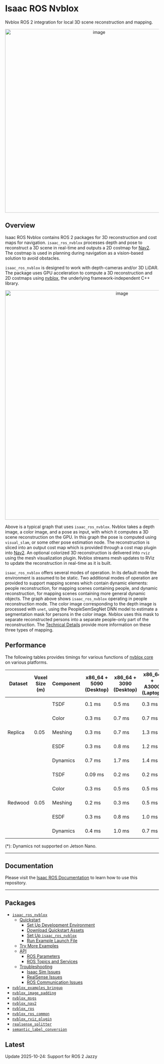 # Isaac ROS Nvblox

Nvblox ROS 2 integration for local 3D scene reconstruction and mapping.

<div align="center"><a class="reference internal image-reference" href="https://media.githubusercontent.com/media/NVIDIA-ISAAC-ROS/.github/release-4.0/resources/isaac_ros_docs/repositories_and_packages/isaac_ros_nvblox/isaac_sim_nvblox_humans.gif/"><img alt="image" src="https://media.githubusercontent.com/media/NVIDIA-ISAAC-ROS/.github/release-4.0/resources/isaac_ros_docs/repositories_and_packages/isaac_ros_nvblox/isaac_sim_nvblox_humans.gif/" width="600px"/></a></div>

## Overview

Isaac ROS Nvblox contains ROS 2 packages for 3D reconstruction and cost
maps for navigation. `isaac_ros_nvblox` processes depth and pose to
reconstruct a 3D scene in real-time and outputs a 2D costmap for
[Nav2](https://github.com/ros-navigation/navigation2). The costmap is
used in planning during navigation as a vision-based solution to avoid
obstacles.

`isaac_ros_nvblox` is designed to work with depth-cameras and/or 3D LiDAR.
The package uses GPU acceleration to compute a 3D reconstruction and 2D costmaps using
[nvblox](https://github.com/nvidia-isaac/nvblox), the underlying
framework-independent C++ library.

<div align="center"><a class="reference internal image-reference" href="https://media.githubusercontent.com/media/NVIDIA-ISAAC-ROS/.github/release-4.0/resources/isaac_ros_docs/repositories_and_packages/isaac_ros_nvblox/isaac_ros_nvblox_nodegraph.png/"><img alt="image" src="https://media.githubusercontent.com/media/NVIDIA-ISAAC-ROS/.github/release-4.0/resources/isaac_ros_docs/repositories_and_packages/isaac_ros_nvblox/isaac_ros_nvblox_nodegraph.png/" width="750px"/></a></div>

Above is a typical graph that uses `isaac_ros_nvblox`.
Nvblox takes a depth image, a color image, and a pose as input, with
which it computes a 3D scene reconstruction on the GPU. In this graph
the pose is computed using `visual_slam`, or some other pose estimation
node. The reconstruction
is sliced into an output cost map which is provided through a cost map plugin
into [Nav2](https://github.com/ros-navigation/navigation2).
An optional colorized 3D reconstruction is delivered into `rviz`
using the mesh visualization plugin. Nvblox streams mesh updates
to RViz to update the reconstruction in real-time as it is built.

`isaac_ros_nvblox` offers several modes of operation. In its default mode
the environment is assumed to be static. Two additional modes of operation are provided
to support mapping scenes which contain dynamic elements: people reconstruction, for
mapping scenes containing people, and dynamic reconstruction, for mapping
scenes containing more general dynamic objects.
The graph above shows `isaac_ros_nvblox` operating in people reconstruction
mode. The color image corresponding to the depth image is processed with `unet`, using
the PeopleSemSegNet DNN model to estimate a segmentation mask for
persons in the color image. Nvblox uses this mask to separate reconstructed persons into a
separate people-only part of the reconstruction. The [Technical Details](https://nvidia-isaac-ros.github.io/concepts/scene_reconstruction/nvblox/technical_details.html)
provide more information on these three types of mapping.

## Performance

The following tables provides timings for various functions of
[nvblox core](https://github.com/nvidia-isaac/nvblox) on various platforms.

<table class="docutils align-default">
    <thead>
        <tr class="row-odd">
            <th class="head">Dataset</th>
            <th class="head">Voxel Size (m)</th>
            <th class="head">Component</th>
            <th class="head">x86_64 + 5090 (Desktop)</th>
            <th class="head">x86_64 + 3090 (Desktop)</th>
            <th class="head">x86_64 + A3000 (Laptop)</th>
            <th class="head">AGX Thor</th>
            <th class="head">AGX Orin</th>
            <th class="head">Orin Nano</th>
        </tr>
    </thead>
    <tbody>
        <tr class="row-even">
            <td rowspan="5">Replica</td>
            <td rowspan="5">0.05</td>
            <td>TSDF</td> <!-- tsdf/integrate -->
            <td>0.1 ms</td>
            <td>0.5 ms</td>
            <td>0.3 ms</td>
            <td>0.4 ms</td>
            <td>0.8 ms</td>
            <td>2.1 ms</td>
        </tr>
        <tr class="row-odd">
            <td>Color</td> <!-- color/integrate -->
            <td>0.3 ms</td>
            <td>0.7 ms</td>
            <td>0.7 ms</td>
            <td>0.8 ms</td>
            <td>1.1 ms</td>
            <td>3.6 ms</td>
        </tr>
        <tr class="row-even">
            <td>Meshing</td> <!-- mesh/integrate -->
            <td>0.3 ms</td>
            <td>0.7 ms</td>
            <td>1.3 ms</td>
            <td>1.4 ms</td>
            <td>2.3 ms</td>
            <td>13 ms</td>
        </tr>
        <tr class="row-odd">
            <td>ESDF</td> <!-- esdf/integrate -->
            <td>0.3 ms</td>
            <td>0.8 ms</td>
            <td>1.2 ms</td>
            <td>1.0 ms</td>
            <td>1.7 ms</td>
            <td>6.2 ms</td>
        </tr>
        <tr class="row-even">
            <td>Dynamics</td> <!-- sum(multi_mapper/integrate_depth/dynamic_block) -->
            <td>0.7 ms</td>
            <td>1.7 ms</td>
            <td>1.4 ms</td>
            <td>1.4 ms</td>
            <td>2.0 ms</td>
            <td>N/A(\*)</td>
        </tr>
        <tr class="row-even">
            <td rowspan="5">Redwood</td>
            <td rowspan="5">0.05</td>
            <td>TSDF</td>
            <td>0.09 ms</td>
            <td>0.2 ms</td>
            <td>0.2 ms</td>
            <td>0.2 ms</td>
            <td>0.5 ms</td>
            <td>1.2 ms</td>
        </tr>
        <tr class="row-odd">
            <td>Color</td>
            <td>0.3 ms</td>
            <td>0.5 ms</td>
            <td>0.5 ms</td>
            <td>0.6 ms</td>
            <td>0.8 ms</td>
            <td>2.6 ms</td>
        </tr>
        <tr class="row-even">
            <td>Meshing</td>
            <td>0.2 ms</td>
            <td>0.3 ms</td>
            <td>0.5 ms</td>
            <td>0.8 ms</td>
            <td>0.9 ms</td>
            <td>4.2 ms</td>
        </tr>
        <tr class="row-odd">
            <td>ESDF</td>
            <td>0.3 ms</td>
            <td>0.8 ms</td>
            <td>1.0 ms</td>
            <td>1.0 ms</td>
            <td>1.5 ms</td>
            <td>5.1 ms</td>
        </tr>
        <tr class="row-even">
            <td>Dynamics</td>
            <td>0.4 ms</td>
            <td>1.0 ms</td>
            <td>0.7 ms</td>
            <td>0.8 ms</td>
            <td>1.2 ms</td>
            <td>N/A(\*)</td>
        </tr>
     </tbody>
</table>

(\*): Dynamics not supported on Jetson Nano.

---

## Documentation

Please visit the [Isaac ROS Documentation](https://nvidia-isaac-ros.github.io/repositories_and_packages/isaac_ros_nvblox/index.html) to learn how to use this repository.

---

## Packages

* [`isaac_ros_nvblox`](https://nvidia-isaac-ros.github.io/repositories_and_packages/isaac_ros_nvblox/isaac_ros_nvblox/index.html)
  * [Quickstart](https://nvidia-isaac-ros.github.io/repositories_and_packages/isaac_ros_nvblox/isaac_ros_nvblox/index.html#quickstart)
    * [Set Up Development Environment](https://nvidia-isaac-ros.github.io/repositories_and_packages/isaac_ros_nvblox/isaac_ros_nvblox/index.html#set-up-development-environment)
    * [Download Quickstart Assets](https://nvidia-isaac-ros.github.io/repositories_and_packages/isaac_ros_nvblox/isaac_ros_nvblox/index.html#download-quickstart-assets)
    * [Set Up `isaac_ros_nvblox`](https://nvidia-isaac-ros.github.io/repositories_and_packages/isaac_ros_nvblox/isaac_ros_nvblox/index.html#set-up-package-name)
    * [Run Example Launch File](https://nvidia-isaac-ros.github.io/repositories_and_packages/isaac_ros_nvblox/isaac_ros_nvblox/index.html#run-example-launch-file)
  * [Try More Examples](https://nvidia-isaac-ros.github.io/repositories_and_packages/isaac_ros_nvblox/isaac_ros_nvblox/index.html#try-more-examples)
  * [API](https://nvidia-isaac-ros.github.io/repositories_and_packages/isaac_ros_nvblox/isaac_ros_nvblox/index.html#api)
    * [ROS Parameters](https://nvidia-isaac-ros.github.io/repositories_and_packages/isaac_ros_nvblox/isaac_ros_nvblox/api/parameters.html)
    * [ROS Topics and Services](https://nvidia-isaac-ros.github.io/repositories_and_packages/isaac_ros_nvblox/isaac_ros_nvblox/api/topics_and_services.html)
  * [Troubleshooting](https://nvidia-isaac-ros.github.io/repositories_and_packages/isaac_ros_nvblox/isaac_ros_nvblox/index.html#troubleshooting)
    * [Isaac Sim Issues](https://nvidia-isaac-ros.github.io/repositories_and_packages/isaac_ros_nvblox/isaac_ros_nvblox/troubleshooting/troubleshooting_nvblox_isaac_sim.html)
    * [RealSense Issues](https://nvidia-isaac-ros.github.io/repositories_and_packages/isaac_ros_nvblox/isaac_ros_nvblox/troubleshooting/troubleshooting_nvblox_realsense.html)
    * [ROS Communication Issues](https://nvidia-isaac-ros.github.io/repositories_and_packages/isaac_ros_nvblox/isaac_ros_nvblox/troubleshooting/troubleshooting_nvblox_ros_communication.html)
* [`nvblox_examples_bringup`](https://nvidia-isaac-ros.github.io/repositories_and_packages/isaac_ros_nvblox/nvblox_examples_bringup/index.html)
* [`nvblox_image_padding`](https://nvidia-isaac-ros.github.io/repositories_and_packages/isaac_ros_nvblox/nvblox_image_padding/index.html)
* [`nvblox_msgs`](https://nvidia-isaac-ros.github.io/repositories_and_packages/isaac_ros_nvblox/nvblox_msgs/index.html)
* [`nvblox_nav2`](https://nvidia-isaac-ros.github.io/repositories_and_packages/isaac_ros_nvblox/nvblox_nav2/index.html)
* [`nvblox_ros`](https://nvidia-isaac-ros.github.io/repositories_and_packages/isaac_ros_nvblox/nvblox_ros/index.html)
* [`nvblox_ros_common`](https://nvidia-isaac-ros.github.io/repositories_and_packages/isaac_ros_nvblox/nvblox_ros_common/index.html)
* [`nvblox_rviz_plugin`](https://nvidia-isaac-ros.github.io/repositories_and_packages/isaac_ros_nvblox/nvblox_rviz_plugin/index.html)
* [`realsense_splitter`](https://nvidia-isaac-ros.github.io/repositories_and_packages/isaac_ros_nvblox/realsense_splitter/index.html)
* [`semantic_label_conversion`](https://nvidia-isaac-ros.github.io/repositories_and_packages/isaac_ros_nvblox/semantic_label_conversion/index.html)

## Latest

Update 2025-10-24: Support for ROS 2 Jazzy
